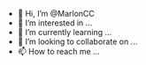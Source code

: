 - 👋 Hi, I’m @MarlonCC
- 👀 I’m interested in ...
- 🌱 I’m currently learning ...
- 💞️ I’m looking to collaborate on ...
- 📫 How to reach me ...

<!---
MarlonCC/MarlonCC is a ✨ special ✨ repository because its `README.md` (this file) appears on your GitHub profile.
You can click the Preview link to take a look at your changes.
--->
